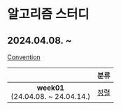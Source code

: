 # 알고리즘 스터디

## 2024.04.08. ~

[Convention](https://github.com/seokulee/algorithm-study/wiki/Rule-&-Convention)

|     | 분류 |
| :-: | :-: |
| **week01**<br>(24.04.08. ~ 24.04.14.) | [정렬](https://www.acmicpc.net/step/9) |
